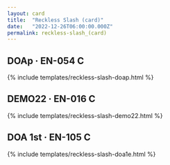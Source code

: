 ```yaml
---
layout: card
title:  "Reckless Slash (card)"
date:   "2022-12-26T06:00:00.000Z"
permalink: reckless-slash_(card)
---
```


## DOAp &middot; EN-054 C

{% include templates/reckless-slash-doap.html %}


## DEMO22 &middot; EN-016 C

{% include templates/reckless-slash-demo22.html %}


## DOA 1st &middot; EN-105 C

{% include templates/reckless-slash-doa1e.html %}
